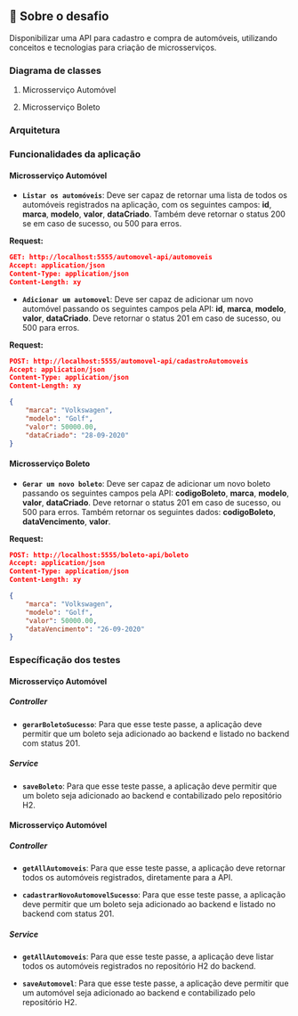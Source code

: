 ## :rocket: Sobre o desafio

Disponibilizar uma API para cadastro e compra de automóveis, utilizando conceitos e tecnologias para criação de microsserviços.

### Diagrama de classes

1. Microsserviço Automóvel

2. Microsserviço Boleto


### Arquitetura


### Funcionalidades da aplicação

#### Microsserviço Automóvel
- **`Listar os automóveis`**: Deve ser capaz de retornar uma lista de todos os automóveis registrados na aplicação, com os seguintes campos: **id**, **marca**, **modelo**, **valor**, **dataCriado**. Também deve retornar o status 200 se em caso de sucesso, ou 500 para erros.

**Request:**
```json
GET: http://localhost:5555/automovel-api/automoveis
Accept: application/json
Content-Type: application/json
Content-Length: xy
```


- **`Adicionar um automovel`**: Deve ser capaz de adicionar um novo automóvel passando os seguintes campos pela API: **id**, **marca**, **modelo**, **valor**, **dataCriado**. Deve retornar o status 201 em caso de sucesso, ou 500 para erros.

**Request:**
```json
POST: http://localhost:5555/automovel-api/cadastroAutomoveis
Accept: application/json
Content-Type: application/json
Content-Length: xy

{
    "marca": "Volkswagen",
    "modelo": "Golf",
    "valor": 50000.00,
    "dataCriado": "28-09-2020"
}
```

#### Microsserviço Boleto
- **`Gerar um novo boleto`**: Deve ser capaz de adicionar um novo boleto passando os seguintes campos pela API: **codigoBoleto**, **marca**, **modelo**, **valor**, **dataCriado**. Deve retornar o status 201 em caso de sucesso, ou 500 para erros. Também retornar os seguintes dados: **codigoBoleto**, **dataVencimento**, **valor**.

**Request:**
```json
POST: http://localhost:5555/boleto-api/boleto
Accept: application/json
Content-Type: application/json
Content-Length: xy

{
    "marca": "Volkswagen",
    "modelo": "Golf",
    "valor": 50000.00,
    "dataVencimento": "26-09-2020"
}
```

### Específicação dos testes 

#### Microsserviço Automóvel

##### Controller
- **`gerarBoletoSucesso`**: Para que esse teste passe, a aplicação deve permitir que um boleto seja adicionado ao backend e listado no backend com status 201.


##### Service
- **`saveBoleto`**: Para que esse teste passe, a aplicação deve permitir que um boleto seja adicionado ao backend e contabilizado pelo repositório H2.

#### Microsserviço Automóvel

##### Controller
- **`getAllAutomoveis`**: Para que esse teste passe, a aplicação deve retornar todos os automóveis registrados, diretamente para a API.

- **`cadastrarNovoAutomovelSucesso`**: Para que esse teste passe, a aplicação deve permitir que um boleto seja adicionado ao backend e listado no backend com status 201.


##### Service

- **`getAllAutomoveis`**: Para que esse teste passe, a aplicação deve listar todos os automóveis registrados no repositório H2 do backend.

- **`saveAutomovel`**: Para que esse teste passe, a aplicação deve permitir que um automóvel seja adicionado ao backend e contabilizado pelo repositório H2.


